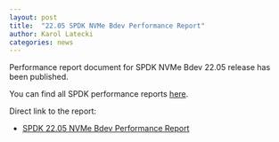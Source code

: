 ```yaml
---
layout: post
title:  "22.05 SPDK NVMe Bdev Performance Report"
author: Karol Latecki
categories: news
---
```


Performance report document for SPDK NVMe Bdev 22.05 release has been published.

You can find all SPDK performance reports [here](https://spdk.io/doc/performance_reports.html).

Direct link to the report:

- [SPDK 22.05 NVMe Bdev Performance Report](https://review.spdk.io/download/performance-reports/SPDK_nvme_bdev_perf_report_2205.pdf)
